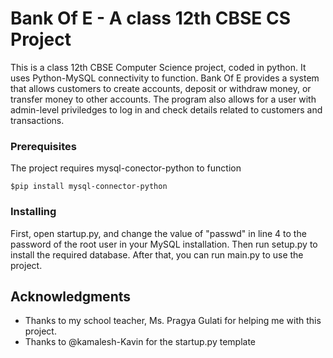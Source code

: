 # Bank Of E - A class 12th CBSE CS Project

This is a class 12th CBSE Computer Science project, coded in python. It uses Python-MySQL connectivity to function. Bank Of E provides a system that allows customers to create accounts, deposit or withdraw money, or transfer money to other accounts. The program also allows for a user with admin-level priviledges to log in and check details related to customers and transactions. 

### Prerequisites

The project requires mysql-conector-python to function

```
$pip install mysql-connector-python
```

### Installing

First, open startup.py, and change the value of "passwd" in line 4 to the password of the root user in your MySQL installation. Then run setup.py to install the required database. After that, you can run main.py to use the project.

## Acknowledgments

* Thanks to my school teacher, Ms. Pragya Gulati for helping me with this project.
* Thanks to @kamalesh-Kavin for the startup.py template
